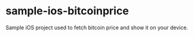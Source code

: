 # sample-ios-bitcoinprice
Sample iOS project used to fetch bitcoin price and show it on your device.
